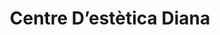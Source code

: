 ---
title: "Centre D’estètica Diana"
url: /la-selva-del-camp/centre-destetica-diana/
shop: Friseur
---